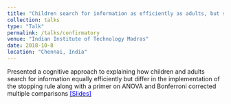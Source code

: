 ```yaml
---
title: "Children search for information as efficiently as adults, but seek additional confirmatory evidence"
collection: talks
type: "Talk"
permalink: /talks/confirmatory
venue: "Indian Institute of Technology Madras"
date: 2018-10-8
location: "Chennai, India"
---
```


Presented a cognitive approach to explaining how children and adults search for information equally efficiently but differ in the implementation of the stopping rule along with a primer on ANOVA and Bonferroni corrected multiple comparisons [<span style="color:blue">[Slides]</span>](https://ameet-1997.github.io/files/ChildrenSeekConfirmatoryEvidence.pdf)
 
